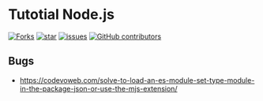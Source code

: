 # Tutotial Node.js


[![Forks](https://img.shields.io/github/forks/juniors90/NODE-FUNDAMENTALS)](https://github.com/juniors90/NODE-FUNDAMENTALS/stargazers)
[![star](https://img.shields.io/github/stars/juniors90/NODE-FUNDAMENTALS?color=yellow)](https://github.com/juniors90/NODE-FUNDAMENTALS/network/members)
[![issues](https://img.shields.io/github/issues/juniors90/NODE-FUNDAMENTALS?color=teal)](https://github.com/juniors90/NODE-FUNDAMENTALS/issues)
[![GitHub contributors](https://img.shields.io/github/contributors/juniors90/NODE-FUNDAMENTALS?color=green)](https://github.com/juniors90/NODE-FUNDAMENTALS/graphs/contributors)


## Bugs

- https://codevoweb.com/solve-to-load-an-es-module-set-type-module-in-the-package-json-or-use-the-mjs-extension/
